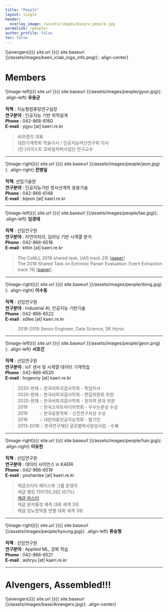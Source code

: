 ```yaml
---
title: "People"
layout: single
header:
  overlay_image: /assets/images/base/a_people.jpg
permalink: /people/
author_profile: false
toc: false
---
```

![aivengers]({{ site.url }}{{ site.baseurl }}/assets/images/kaeri_iclab_logo_info.png){: .align-center} 

# Members

![image-left]({{ site.url }}{{ site.baseurl }}/assets/images/people/gyun.jpg){: .align-left}
**유용균** <br><br>
**직책** : 지능형컴퓨팅연구실장 <br>
**연구분야** : 인공지능 기반 최적설계 <br>
**Phone** : 042-868-8160 <br>
**E-mail** : ygyu \[at\] kaeri.re.kr <br>
>AI프렌즈 대표<br> 대한기계학회 학술이사 / 인공지능머신연구회 이사<br> (전 )카이스트 모바일하버사업단 연구교수 

---

![image-right]({{ site.url }}{{ site.baseurl }}/assets/images/people/jeon.jpg){: .align-right} 
**전병일** <br> <br>
**직책**: 선임기술원 <br>
**연구분야** : 인공지능기반 방사선계측 응용기술 <br>
**Phone** : 042-866-6148 <br>
**E-mail** : bijeon \[at\] kaeri.re.kr <br>

---

![image-left]({{ site.url }}{{ site.baseurl }}/assets/images/people/tae.jpg){: .align-left} 
**임경태** <br><br>
**직책** : 선임연구원 <br>
**연구분야** : 자연어처리, 딥러닝 기반 시계열 분석 <br>
**Phone** : 042-866-6518 <br>
**E-mail** : ktlim \[at\] kaeri.re.kr <br>
> The CoNLL 2018 shared task, UAS track 2위 [[paper](https://www.aclweb.org/anthology/K18-2014.pdf)] <br>
> The 2018 Shared Task on Extrinsic Parser Evaluation: Event Extraction track 1위 [[paper](https://www.aclweb.org/anthology/K18-2002.pdf)]

---

![image-right]({{ site.url }}{{ site.baseurl }}/assets/images/people/dong.jpg){: .align-right} 
**이수동** <br><br>
**직책** : 선임연구원 <br>
**연구분야** : Industrial AI, 인공지능 기반기술 <br>
**Phone** : 042-866-6522 <br>
**E-mail** : sdlee \[at\] kaeri.re.kr <br>
> 2018-2019 Senior Engineer, Data Science, SK Hynix

---

![image-left]({{ site.url }}{{ site.baseurl }}/assets/images/people/geon.png){: .align-left} 
**서호건** <br><br>
**직책** : 선임연구원 <br>
**연구분야** : IoT 센서 및 시계열 데이터 기계학습<br>
**Phone** : 042-866-6520 <br>
**E-mail** : hogeony \[at\] kaeri.re.kr <br>
>2020-현재 :: 한국비파괴검사학회 - 특임이사<br>2020-현재 :: 한국비파괴검사학회 - 편집위원회 위원
<br>2020-현재 :: 한국비파괴검사학회 - 원자력 분과 위원
<br>2019&nbsp;&nbsp;&nbsp;&nbsp;&nbsp;&nbsp;&nbsp;&nbsp;&nbsp;&nbsp;:: 한국스마트미디어학회 - 우수논문상 수상<br>2019&nbsp;&nbsp;&nbsp;&nbsp;&nbsp;&nbsp;&nbsp;&nbsp;&nbsp;&nbsp;:: 한국로봇학회 - 신진연구자상 수상<br>2018&nbsp;&nbsp;&nbsp;&nbsp;&nbsp;&nbsp;&nbsp;&nbsp;&nbsp;&nbsp;:: 대한의료인공지능학회 - 발기인<br>2013-2018 :: 한국연구재단 글로벌박사양성사업 - 수혜

---

![image-right]({{ site.url }}{{ site.baseurl }}/assets/images/people/han.jpg){: .align-right} 
**이유한** <br><br>
**직책** : 선임연구원 <br>
**연구분야** : 데이터 사이언스 in KAERI <br>
**Phone** : 042-866-6519 <br>
**E-mail** : youhanlee \[at\] kaeri.re.kr <br>
> 캐글코리아 페이스북 그룹 운영자 <br> 캐글 랭킹 131/130,282 (0.1%)<br> [캐글 마스터](https://www.kaggle.com/youhanlee) <br> 캐글 분자물성 예측 대회 세계 3위 <br> 캐글 당뇨망막증 판별 대회 세계 3위

---

![image-right]({{ site.url }}{{ site.baseurl }}/assets/images/people/hyoung.jpg){: .align-left} 
**류승형** <br><br>
**직책** : 선임연구원 <br>
**연구분야** : Applied ML, 강화 학습 <br>
**Phone** : 042-866-6521 <br>
**E-mail** : ashryu \[at\] kaeri.re.kr <br>

---
# AIvengers, Assembled!!!

![aivengers]({{ site.url }}{{ site.baseurl }}/assets/images/base/Aivengers.jpg){: .align-center} 

